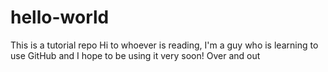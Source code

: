 # hello-world
This is a tutorial repo
Hi to whoever is reading,
I'm a guy who is learning to use GitHub and I hope to be using it very soon!
Over and out
